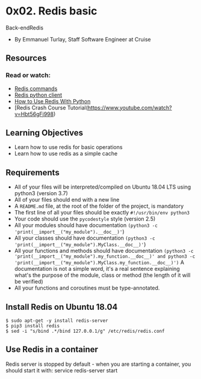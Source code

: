 # 0x02. Redis basic
Back-endRedis

+ By Emmanuel Turlay, Staff Software Engineer at Cruise

## Resources
### Read or watch:

+ [Redis commands](https://redis.io/commands/)
+ [Redis python client](https://redis-py.readthedocs.io/en/stable/)
+ [How to Use Redis With Python](https://realpython.com/python-redis/)
+ [Redis Crash Course Tutorial(https://www.youtube.com/watch?v=Hbt56gFj998)
## Learning Objectives
+ Learn how to use redis for basic operations
+ Learn how to use redis as a simple cache
## Requirements
+ All of your files will be interpreted/compiled on Ubuntu 18.04 LTS using python3 (version 3.7)
+ All of your files should end with a new line
+ A `README.md` file, at the root of the folder of the project, is mandatory
+ The first line of all your files should be exactly `#!/usr/bin/env python3`
+ Your code should use the `pycodestyle` style (version 2.5)
+ All your modules should have documentation `(python3 -c 'print(__import__("my_module").__doc__)'`)
+ All your classes should have documentation `(python3 -c 'print(__import__("my_module").MyClass.__doc__)'`)
+ All your functions and methods should have documentation `(python3 -c 'print(__import__("my_module").my_function.__doc__)' and python3 -c 'print(__import__("my_module").MyClass.my_function.__doc__)')`
A documentation is not a simple word, it's a real sentence explaining what's the purpose of the module, class or method (the length of it will be verified)
+ All your functions and coroutines must be type-annotated.
## Install Redis on Ubuntu 18.04
```
$ sudo apt-get -y install redis-server
$ pip3 install redis
$ sed -i "s/bind .*/bind 127.0.0.1/g" /etc/redis/redis.conf
```
## Use Redis in a container
Redis server is stopped by default - when you are starting a container, you should start it with: service redis-server start
